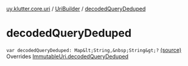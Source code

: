 [uy.klutter.core.uri](../index.md) / [UriBuilder](index.md) / [decodedQueryDeduped](.)


# decodedQueryDeduped
`var decodedQueryDeduped: Map&lt;String,&nbsp;String&gt;?` [(source)](https://github.com/kohesive/klutter/blob/master/core-jdk6/src/main/kotlin/uy/klutter/core/uri/UriBuilder.kt#L150)
Overrides [ImmutableUri.decodedQueryDeduped](../-immutable-uri/decoded-query-deduped.md)


